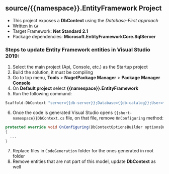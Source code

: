 
## source/{{namespace}}.EntityFramework Project

 - This project exposes a **DbContext** using the *Database-First approach*
 - Written in `C#`
 - Target Framework: **Net Standard 2.1**
 - Package dependencies: **Microsoft.EntityFrameworkCore.SqlServer**
 
 ### Steps to update Entity Framework entities in Visual Studio 2019:
 
  1. Select the main project (Api, Console, etc.) as the Startup project
  2. Build the solution, it must be compiling
  3. Go to top menu, **Tools** > **NugetPackage Manager** > **Package Manager Console**
  4. On **Default project** select **{{namespace}}.EntityFramework**
  5. Run the following command:
  ```cs
  Scaffold-DbContext "server={{db-server}};Database={{db-catalog}};User={{db-user}};Password={{db-password}}" Microsoft.EntityFrameworkCore.SqlServer -Context {{short-namespace}}DbContext
  ```
  6. Once the code is generated Visual Studio opens `{{short-namespace}}DbContext.cs` file, on that file, remove `OnConfiguring` method:
  ```cs
  protected override void OnConfiguring(DbContextOptionsBuilder optionsBuilder)
  {
    ...
  }
  ```
  7. Replace files in `CodeGeneration` folder for the ones generated in root folder
  8. Remove entities that are not part of this model, update **DbContext** as well
